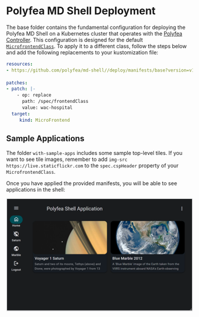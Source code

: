 # Polyfea MD Shell Deployment

The base folder contains the fundamental configuration for deploying the Polyfea MD Shell on a Kubernetes cluster that operates with the [Polyfea Controller](https://github.com/polyfea/polyfea-controller). This configuration is designed for the default [`MicrofrontendClass`](https://github.com/polyfea/polyfea-controller/blob/main/api/v1alpha1/microfrontendclass_types.go). To apply it to a different class, follow the steps below and add the following replacements to your kustomization file:

```yaml
resources:
- https://github.com/polyfea/md-shell//deploy/manifests/base?version=v1.0.1

patches:
- patch: |-
    - op: replace
      path: /spec/frontendClass
      value: wac-hospital
  target:
     kind: MicroFrontend
```

## Sample Applications

The folder `with-sample-apps` includes some sample top-level tiles. If you want to see tile images, remember to add `img-src https://live.staticflickr.com` to the `spec.cspHeader` property of your `MicrofrontendClass`.

Once you have applied the provided manifests, you will be able to see applications in the shell:

![Sample Applications](./sample.png)

